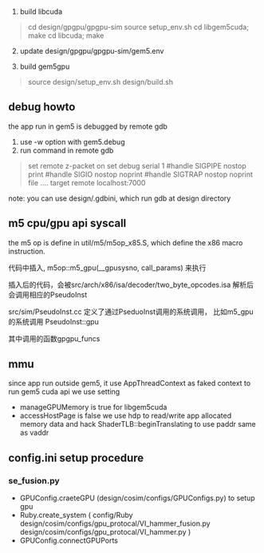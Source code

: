 
1. build libcuda
> cd design/gpgpu/gpgpu-sim
> source setup_env.sh
> cd libgem5cuda; make
> cd libcuda; make

2. update design/gpgpu/gpgpu-sim/gem5.env

3. build gem5gpu
> source design/setup_env.sh
> design/build.sh


## debug howto

the app run in gem5 is debugged by remote gdb

1. use -w option with gem5.debug
2. run command in remote gdb
> set remote z-packet on
> set debug serial 1
> #handle SIGPIPE nostop print
> #handle SIGIO nostop noprint
> #handle SIGTRAP nostop noprint
> file ....
> target remote localhost:7000

note: you can use design/.gdbini, which run gdb at design directory

## m5 cpu/gpu api syscall

the m5 op is define in util/m5/m5op_x85.S, which define the  x86 macro instruction.

代码中插入, m5op::m5_gpu(__gpusysno, call_params)
来执行

插入后的代码，会被src/arch/x86/isa/decoder/two_byte_opcodes.isa
解析后会调用相应的PseudoInst

src/sim/PseudoInst.cc 定义了通过PseduoInst调用的系统调用，
比如m5_gpu的系统调用
PseudoInst::gpu

其中调用的函数gpgpu_funcs

## mmu

since app run outside gem5, it use AppThreadContext as faked context to run gem5 cuda api 
we use setting
- manageGPUMemory is true for libgem5cuda
- accessHostPage is false
	we use hdp to read/write app allocated memory data
	and hack ShaderTLB::beginTranslating to use paddr same as vaddr

## config.ini setup procedure

### se_fusion.py
  - GPUConfig.craeteGPU (design/cosim/configs/GPUConfigs.py) to setup gpu
  - Ruby.create_system (
		config/Ruby
		design/cosim/configs/gpu_protocal/VI_hammer_fusion.py
		design/cosim/configs/gpu_protocal/VI_hammer.py
	  )
  - GPUConfig.connectGPUPorts

